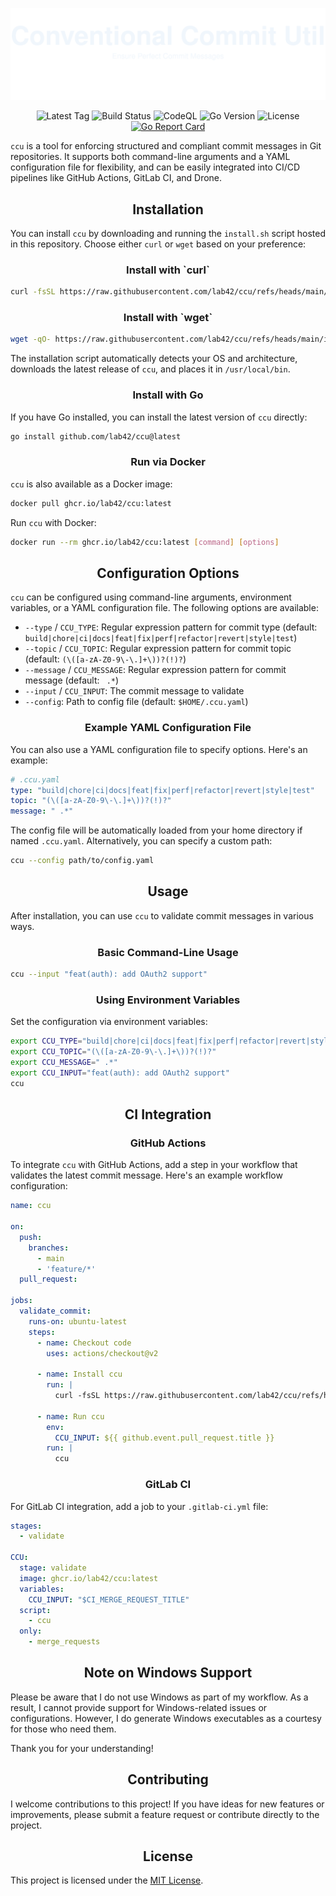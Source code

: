 ![Conventional Commit Util](img/banner.svg)

<p align="center">
  <img src="https://img.shields.io/github/v/tag/lab42/ccu?label=latest%20tag" alt="Latest Tag" height="25" />
  <img src="https://github.com/lab42/ccu/actions/workflows/tag.yaml/badge.svg?event=push" alt="Build Status" height="25" />
  <img src="https://github.com/lab42/ccu/actions/workflows/main.yaml/badge.svg?branch=main&job=analyze" alt="CodeQL" height="25" />
  <img src="https://img.shields.io/github/go-mod/go-version/lab42/ccu" alt="Go Version" height="25" />
  <img src="https://img.shields.io/github/license/lab42/ccu" alt="License" height="25" />
  <a href="https://goreportcard.com/report/github.com/lab42/ccu">
    <img src="https://goreportcard.com/badge/github.com/lab42/ccu" alt="Go Report Card" height="25" />
  </a>
</p>


`ccu` is a tool for enforcing structured and compliant commit messages in Git repositories. It supports both command-line arguments and a YAML configuration file for flexibility, and can be easily integrated into CI/CD pipelines like GitHub Actions, GitLab CI, and Drone.

<h2 align="center">Installation</h2>

You can install `ccu` by downloading and running the `install.sh` script hosted in this repository. Choose either `curl` or `wget` based on your preference:

<h3 align="center">Install with `curl`</h3>

```sh
curl -fsSL https://raw.githubusercontent.com/lab42/ccu/refs/heads/main/install.sh | sh
```

<h3 align="center">Install with `wget`</h3>

```sh
wget -qO- https://raw.githubusercontent.com/lab42/ccu/refs/heads/main/install.sh | sh
```

The installation script automatically detects your OS and architecture, downloads the latest release of `ccu`, and places it in `/usr/local/bin`.

<h3 align="center">Install with Go</h3>

If you have Go installed, you can install the latest version of `ccu` directly:

```sh
go install github.com/lab42/ccu@latest
```

<h3 align="center">Run via Docker</h3>

`ccu` is also available as a Docker image:

```sh
docker pull ghcr.io/lab42/ccu:latest
```

Run `ccu` with Docker:

```sh
docker run --rm ghcr.io/lab42/ccu:latest [command] [options]
```

<h2 align="center">Configuration Options</h2>

`ccu` can be configured using command-line arguments, environment variables, or a YAML configuration file. The following options are available:

- `--type` / `CCU_TYPE`: Regular expression pattern for commit type (default: `build|chore|ci|docs|feat|fix|perf|refactor|revert|style|test`)
- `--topic` / `CCU_TOPIC`: Regular expression pattern for commit topic (default: `(\([a-zA-Z0-9\-\.]+\))?(!)?`)
- `--message` / `CCU_MESSAGE`: Regular expression pattern for commit message (default: ` .*`)
- `--input` / `CCU_INPUT`: The commit message to validate
- `--config`: Path to config file (default: `$HOME/.ccu.yaml`)

<h3 align="center">Example YAML Configuration File</h3>

You can also use a YAML configuration file to specify options. Here's an example:

```yaml
# .ccu.yaml
type: "build|chore|ci|docs|feat|fix|perf|refactor|revert|style|test"
topic: "(\([a-zA-Z0-9\-\.]+\))?(!)?"
message: " .*"
```

The config file will be automatically loaded from your home directory if named `.ccu.yaml`. Alternatively, you can specify a custom path:

```sh
ccu --config path/to/config.yaml
```

<h2 align="center">Usage</h2>

After installation, you can use `ccu` to validate commit messages in various ways.

<h3 align="center">Basic Command-Line Usage</h3>

```sh
ccu --input "feat(auth): add OAuth2 support"
```

<h3 align="center">Using Environment Variables</h3>

Set the configuration via environment variables:

```sh
export CCU_TYPE="build|chore|ci|docs|feat|fix|perf|refactor|revert|style|test"
export CCU_TOPIC="(\([a-zA-Z0-9\-\.]+\))?(!)?"
export CCU_MESSAGE=" .*"
export CCU_INPUT="feat(auth): add OAuth2 support"
ccu
```

<h2 align="center">CI Integration</h2>

<h3 align="center">GitHub Actions</h3>

To integrate `ccu` with GitHub Actions, add a step in your workflow that validates the latest commit message. Here's an example workflow configuration:

```yaml
name: ccu

on:
  push:
    branches:
      - main
      - 'feature/*'
  pull_request:

jobs:
  validate_commit:
    runs-on: ubuntu-latest
    steps:
      - name: Checkout code
        uses: actions/checkout@v2

      - name: Install ccu
        run: |
          curl -fsSL https://raw.githubusercontent.com/lab42/ccu/refs/heads/main/install.sh | sh

      - name: Run ccu
        env:
          CCU_INPUT: ${{ github.event.pull_request.title }}
        run: |
          ccu
```

<h3 align="center">GitLab CI</h3>

For GitLab CI integration, add a job to your `.gitlab-ci.yml` file:

```yaml
stages:
  - validate

CCU:
  stage: validate
  image: ghcr.io/lab42/ccu:latest
  variables:
    CCU_INPUT: "$CI_MERGE_REQUEST_TITLE"
  script:
    - ccu
  only:
    - merge_requests
```

<h2 align="center">Note on Windows Support</h2>

Please be aware that I do not use Windows as part of my workflow. As a result, I cannot provide support for Windows-related issues or configurations. However, I do generate Windows executables as a courtesy for those who need them.

Thank you for your understanding!

<h2 align="center">Contributing</h2>

I welcome contributions to this project! If you have ideas for new features or improvements, please submit a feature request or contribute directly to the project.

<h2 align="center">License</h2>

This project is licensed under the [MIT License](LICENSE).